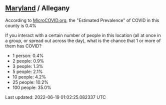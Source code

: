 
## [Maryland](/united-states/maryland) / Allegany

According to [MicroCOVID.org](http://microcovid.org),
the "Estimated Prevalence" of COVID in this county is 0.4%

If you interact with a certain number of people in this location
(all at once in a group, or spread out across the day), what is the chance that
1 or more of them has COVID?

- 1 person: 0.4%
- 2 people: 0.9%
- 3 people: 1.3%
- 5 people: 2.1%
- 10 people: 4.2%
- 25 people: 10.2%
- 100 people: 35.0%

Last updated: 2022-06-19 01:02:25.082337 UTC
